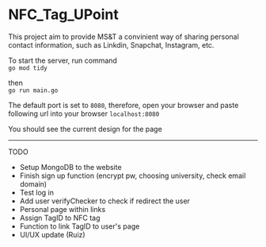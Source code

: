 # NFC_Tag_UPoint
 This project aim to provide MS&T a convinient way of sharing personal contact information, such as Linkdin, Snapchat, Instagram, etc.
<br>

 To start the server, run command <br>
`go mod tidy`

 then <br>
`go run main.go`

The default port is set to `8080`, therefore, open your browser and paste following url into your browser
`localhost:8080`

You should see the current design for the page


--------

TODO

- Setup MongoDB to the website
- Finish sign up function (encrypt pw, choosing university, check email domain)
- Test log in
- Add user verifyChecker to check if redirect the user
- Personal page within links
- Assign TagID to NFC tag
- Function to link TagID to user's page
- UI/UX update (Ruiz)
